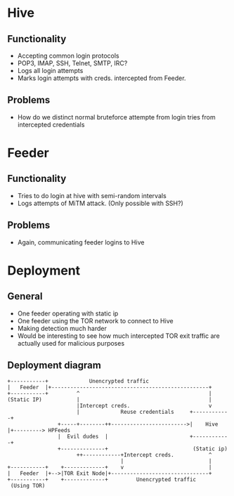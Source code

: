 # Hive
## Functionality
* Accepting common login protocols
 * POP3, IMAP, SSH, Telnet, SMTP, IRC?
* Logs all login attempts
* Marks login attempts with creds. intercepted from Feeder.

## Problems
* How do we distinct normal bruteforce attempte from login tries from intercepted credentials


# Feeder
## Functionality
* Tries to do login at hive with semi-random intervals
* Logs attempts of MiTM attack. (Only possible with SSH?)

## Problems
* Again, communicating feeder logins to Hive

# Deployment

## General
* One feeder operating with static ip
* One feeder using the TOR network to connect to Hive
 * Making detection much harder
 * Would be interesting to see how much intercepted TOR exit traffic are actually used for malicious purposes

## Deployment diagram

	+-----------+             Unencrypted traffic
	|   Feeder  |+--------------------------------------------------+
	+-----------+         ^                                         |
   	(Static IP)           |                                         |
	                      |Intercept creds.                         v
	                      |             Reuse credentials     +------------+
	                +-----+--------++------------------------>|    Hive    |+---------> HPFeeds
	                |  Evil dudes  |                          +------------+
	                +--------------+                           (Static ip)
	                      ++------------+Intercept creds.           ^
	                                    |                           |
	+-----------+    +-------------+    v                           |
	|   Feeder  |+-->|TOR Exit Node|+-------------------------------+
	+-----------+    +-------------+         Unencrypted traffic
	 (Using TOR)